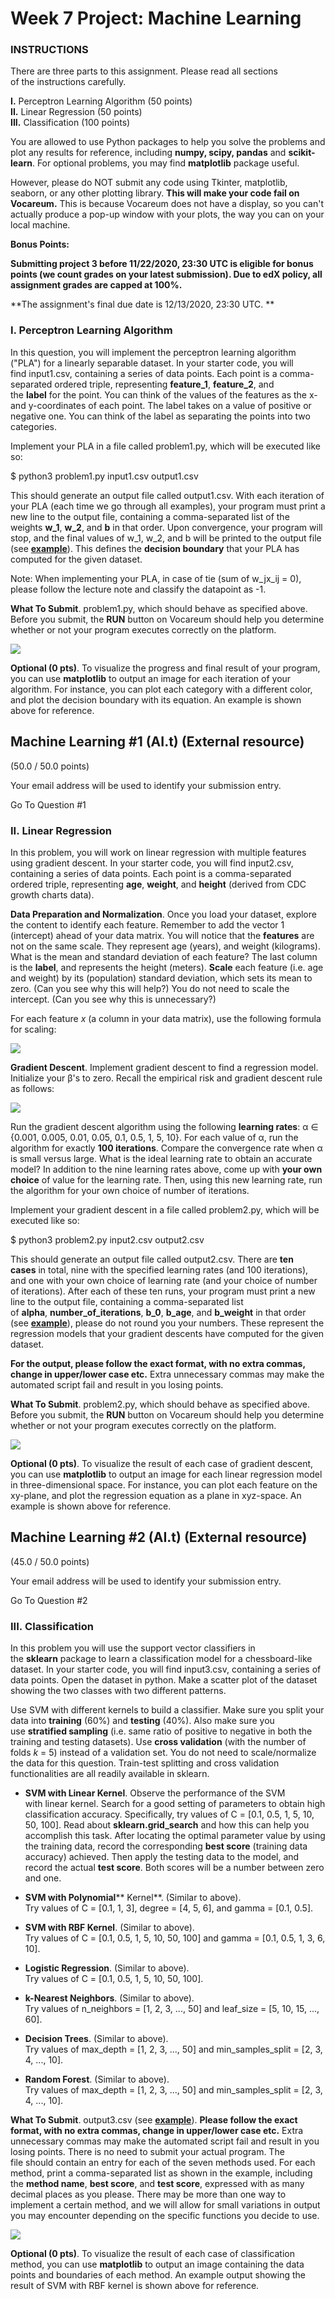 Week 7 Project: Machine Learning
================================

### **INSTRUCTIONS**

There are three parts to this assignment. Please read all sections of the instructions carefully.

**I.** Perceptron Learning Algorithm (50 points)\
**II.** Linear Regression (50 points)\
**III.** Classification (100 points)

You are allowed to use Python packages to help you solve the problems and plot any results for reference, including **numpy, scipy, pandas** and **scikit-learn**. For optional problems, you may find **matplotlib** package useful.

However, please do NOT submit any code using Tkinter, matplotlib, seaborn, or any other plotting library. **This will make your code fail on Vocareum.** This is because Vocareum does not have a display, so you can't actually produce a pop-up window with your plots, the way you can on your local machine.

**Bonus Points:** 

****Submitting project 3 before 11/22/2020, 23:30 UTC is eligible for bonus points (we count grades on your latest submission). Due to edX policy, all assignment grades are capped at 100%.****

**The assignment's final due date is 12/13/2020, 23:30 UTC. **

### **I. Perceptron Learning Algorithm**

In this question, you will implement the perceptron learning algorithm ("PLA") for a linearly separable dataset. In your starter code, you will find input1.csv, containing a series of data points. Each point is a comma-separated ordered triple, representing **feature_1**, **feature_2**, and the **label** for the point. You can think of the values of the features as the x- and y-coordinates of each point. The label takes on a value of positive or negative one. You can think of the label as separating the points into two categories.

Implement your PLA in a file called problem1.py, which will be executed like so:

$ python3 problem1.py input1.csv output1.csv

This should generate an output file called output1.csv. With each iteration of your PLA (each time we go through all examples), your program must print a new line to the output file, containing a comma-separated list of the weights **w_1**, **w_2**, and **b** in that order. Upon convergence, your program will stop, and the final values of w_1, w_2, and b will be printed to the output file (see **[example](https://studio.edx.org/asset-v1:ColumbiaX+CSMM.101x+1T2017+type@asset+block@output1.csv)**). This defines the **decision boundary** that your PLA has computed for the given dataset.

Note: When implementing your PLA, in case of tie (sum of w_jx_ij = 0), please follow the lecture note and classify the datapoint as -1.

**What To Submit**. problem1.py, which should behave as specified above. Before you submit, the **RUN** button on Vocareum should help you determine whether or not your program executes correctly on the platform.

![](https://studio.edx.org/asset-v1:ColumbiaX+CSMM.101x+1T2017+type@asset+block@hw3p1.png)

**Optional (0 pts)**. To visualize the progress and final result of your program, you can use **matplotlib** to output an image for each iteration of your algorithm. For instance, you can plot each category with a different color, and plot the decision boundary with its equation. An example is shown above for reference.

Machine Learning #1 (AI.t) (External resource)
----------------------------------------------

(50.0 / 50.0 points)

Your email address will be used to identify your submission entry.

Go To Question #1 

### **II. Linear Regression**

In this problem, you will work on linear regression with multiple features using gradient descent. In your starter code, you will find input2.csv, containing a series of data points. Each point is a comma-separated ordered triple, representing **age**, **weight**, and **height** (derived from CDC growth charts data).

**Data Preparation and Normalization**. Once you load your dataset, explore the content to identify each feature. Remember to add the vector 1 (intercept) ahead of your data matrix. You will notice that the **features** are not on the same scale. They represent age (years), and weight (kilograms). What is the mean and standard deviation of each feature? The last column is the **label**, and represents the height (meters). **Scale** each feature (i.e. age and weight) by its (population) standard deviation, which sets its mean to zero. (Can you see why this will help?) You do not need to scale the intercept. (Can you see why this is unnecessary?)

For each feature *x* (a column in your data matrix), use the following formula for scaling:

![](https://studio.edx.org/asset-v1:ColumbiaX+CSMM.101x+1T2017+type@asset+block@hw3a.png)

**Gradient Descent**. Implement gradient descent to find a regression model. Initialize your β's to zero. Recall the empirical risk and gradient descent rule as follows:

![](https://studio.edx.org/asset-v1:ColumbiaX+CSMM.101x+1T2017+type@asset+block@hw3b.png)

Run the gradient descent algorithm using the following **learning rates**: α ∈ {0.001, 0.005, 0.01, 0.05, 0.1, 0.5, 1, 5, 10}. For each value of α, run the algorithm for exactly **100 iterations**. Compare the convergence rate when α is small versus large. What is the ideal learning rate to obtain an accurate model? In addition to the nine learning rates above, come up with **your own choice** of value for the learning rate. Then, using this new learning rate, run the algorithm for your own choice of number of iterations.

Implement your gradient descent in a file called problem2.py, which will be executed like so:

$ python3 problem2.py input2.csv output2.csv

This should generate an output file called output2.csv. There are **ten cases** in total, nine with the specified learning rates (and 100 iterations), and one with your own choice of learning rate (and your choice of number of iterations). After each of these ten runs, your program must print a new line to the output file, containing a comma-separated list of **alpha**, **number_of_iterations**, **b_0**, **b_age**, and **b_weight** in that order (see **[example](https://studio.edx.org/asset-v1:ColumbiaX+CSMM.101x+1T2017+type@asset+block@output2.csv)**), please do not round you your numbers. These represent the regression models that your gradient descents have computed for the given dataset.

**For the output, please follow the exact format, with no extra commas, change in upper/lower case etc.** Extra unnecessary commas may make the automated script fail and result in you losing points.

**What To Submit**. problem2.py, which should behave as specified above. Before you submit, the **RUN** button on Vocareum should help you determine whether or not your program executes correctly on the platform.

![](https://studio.edx.org/asset-v1:ColumbiaX+CSMM.101x+1T2017+type@asset+block@1_plane_3.png)

**Optional (0 pts)**. To visualize the result of each case of gradient descent, you can use **matplotlib** to output an image for each linear regression model in three-dimensional space. For instance, you can plot each feature on the xy-plane, and plot the regression equation as a plane in xyz-space. An example is shown above for reference.

Machine Learning #2 (AI.t) (External resource)
----------------------------------------------

(45.0 / 50.0 points)

Your email address will be used to identify your submission entry.

Go To Question #2 

### **III. Classification**

In this problem you will use the support vector classifiers in the **sklearn** package to learn a classification model for a chessboard-like dataset. In your starter code, you will find input3.csv, containing a series of data points. Open the dataset in python. Make a scatter plot of the dataset showing the two classes with two different patterns.

Use SVM with different kernels to build a classifier. Make sure you split your data into **training** (60%) and **testing** (40%). Also make sure you use **stratified sampling** (i.e. same ratio of positive to negative in both the training and testing datasets). Use **cross validation** (with the number of folds *k* = 5) instead of a validation set. You do not need to scale/normalize the data for this question. Train-test splitting and cross validation functionalities are all readily available in sklearn.

-   **SVM with Linear Kernel**. Observe the performance of the SVM with linear kernel. Search for a good setting of parameters to obtain high classification accuracy. Specifically, try values of C = [0.1, 0.5, 1, 5, 10, 50, 100]. Read about **sklearn.grid_search** and how this can help you accomplish this task. After locating the optimal parameter value by using the training data, record the corresponding **best score** (training data accuracy) achieved. Then apply the testing data to the model, and record the actual **test score**. Both scores will be a number between zero and one.

-   **SVM with Polynomial**** Kernel**. (Similar to above).\
    Try values of C = [0.1, 1, 3], degree = [4, 5, 6], and gamma = [0.1, 0.5].

-   **SVM with RBF Kernel**. (Similar to above).\
    Try values of C = [0.1, 0.5, 1, 5, 10, 50, 100] and gamma = [0.1, 0.5, 1, 3, 6, 10].

-   **Logistic Regression**. (Similar to above).\
    Try values of C = [0.1, 0.5, 1, 5, 10, 50, 100].

-   **k-Nearest Neighbors**. (Similar to above).\
    Try values of n_neighbors = [1, 2, 3, ..., 50] and leaf_size = [5, 10, 15, ..., 60].

-   **Decision Trees**. (Similar to above).\
    Try values of max_depth = [1, 2, 3, ..., 50] and min_samples_split = [2, 3, 4, ..., 10].

-   **Random Forest**. (Similar to above).\
    Try values of max_depth = [1, 2, 3, ..., 50] and min_samples_split = [2, 3, 4, ..., 10].

**What To Submit**. output3.csv (see **[example](https://studio.edx.org/asset-v1:ColumbiaX+CSMM.101x+1T2017+type@asset+block@output3.csv)**). **Please follow the exact format, with no extra commas, change in upper/lower case etc.** Extra unnecessary commas may make the automated script fail and result in you losing points. There is no need to submit your actual program. The file should contain an entry for each of the seven methods used. For each method, print a comma-separated list as shown in the example, including the **method name**, **best score**, and **test score**, expressed with as many decimal places as you please. There may be more than one way to implement a certain method, and we will allow for small variations in output you may encounter depending on the specific functions you decide to use.

![](https://studio.edx.org/asset-v1:ColumbiaX+CSMM.101x+1T2017+type@asset+block@5.png)

**Optional (0 pts)**. To visualize the result of each case of classification method, you can use **matplotlib** to output an image containing the data points and boundaries of each method. An example output showing the result of SVM with RBF kernel is shown above for reference.
